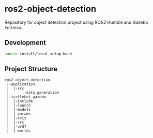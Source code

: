 # ros2-object-detection

Repository for object detection project using ROS2 Humble and Gazebo Fortress.

## Development

```bash
source install/local_setup.bash
```

## Project Structure

```
ros2-object-detection
 |-application
 |  |-src
 |      |-data_generation
 |-turtlebot_gazebo
 |  |-include
 |  |-launch
 |  |-models
 |  |-params
 |  |-rviz
 |  |-src
 |  |-urdf
 |  |-worlds
```
